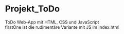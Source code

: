 # Projekt_ToDo
ToDo Web-App mit HTML, CSS und JavaScript<br/>
firstOne ist die rudimentäre Variante mit JS im Index.html
